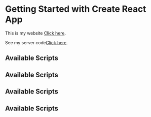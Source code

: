 # Getting Started with Create React App

This is my website [Click here](https://github.com/facebook/create-react-app).

See my server code[Click here](https://github.com/programming-hero-web-course-4/niche-website-server-side-omarali18).

## Available Scripts

## Available Scripts

## Available Scripts

## Available Scripts


